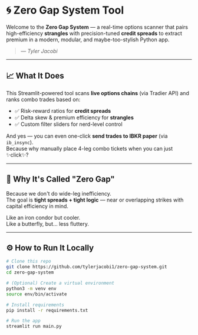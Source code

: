 # 🌀 Zero Gap System Tool

Welcome to the **Zero Gap System** — a real-time options scanner that pairs high-efficiency **strangles** with precision-tuned **credit spreads** to extract premium in a modern, modular, and maybe-too-stylish Python app.
 
> — *Tyler Jacobi*

---

## 📈 What It Does

This Streamlit-powered tool scans **live options chains** (via Tradier API) and ranks combo trades based on:

- ✅ Risk-reward ratios for **credit spreads**
- ✅ Delta skew & premium efficiency for **strangles**
- ✅ Custom filter sliders for nerd-level control

And yes — you can even one-click **send trades to IBKR paper** (via `ib_insync`).  
Because why manually place 4-leg combo tickets when you can just ✨click✨?

---

## 🧠 Why It's Called "Zero Gap"

Because we don't do wide-leg inefficiency.  
The goal is **tight spreads + tight logic** — near or overlapping strikes with capital efficiency in mind.

Like an iron condor but cooler.  
Like a butterfly, but... less fluttery.

---

## ⚙️ How to Run It Locally

```bash
# Clone this repo
git clone https://github.com/tylerjacobi1/zero-gap-system.git
cd zero-gap-system

# (Optional) Create a virtual environment
python3 -m venv env
source env/bin/activate

# Install requirements
pip install -r requirements.txt

# Run the app
streamlit run main.py
